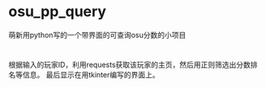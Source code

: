 # osu_pp_query
萌新用python写的一个带界面的可查询osu分数的小项目
#
根据输入的玩家ID，利用requests获取该玩家的主页，然后用正则筛选出分数排名等信息。
最后显示在用tkinter编写的界面上。
